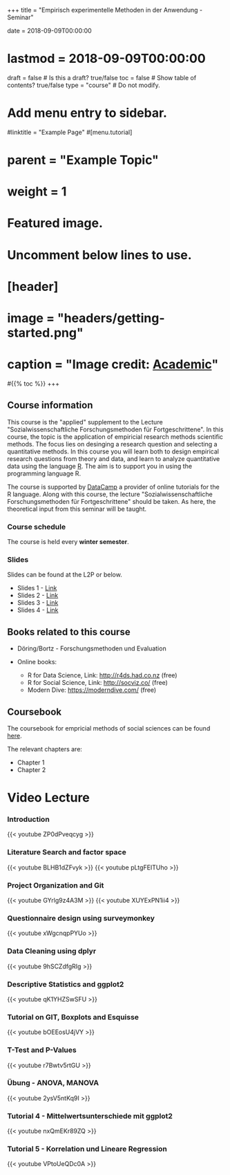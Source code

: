 +++
title = "Empirisch experimentelle Methoden in der Anwendung - Seminar"

date = 2018-09-09T00:00:00
# lastmod = 2018-09-09T00:00:00

draft = false  # Is this a draft? true/false
toc = false  # Show table of contents? true/false
type = "course"  # Do not modify.

# Add menu entry to sidebar.
#linktitle = "Example Page"
#[menu.tutorial]
#  parent = "Example Topic"
#  weight = 1


# Featured image.
# Uncomment below lines to use.
# [header]
# image = "headers/getting-started.png"
# caption = "Image credit: [**Academic**](https://github.com/gcushen/hugo-academic/)"
#{{% toc %}}
+++


## Course information
This course is the "applied" supplement to the Lecture "Sozialwissenschaftliche Forschungsmethoden für Fortgeschrittene". In this course, the topic is the application of empiricial research methods scientific methods. The focus lies on desinging a research question and selecting a  quantitative methods.  In this course you will learn both to design empirical research questions from theory and data, and learn to analyze quantitative data using the language [R](https://www.r-project.org/). The aim is to support you in using the programming language R. 

The course is supported by [DataCamp](https://www.datacamp.com) a provider of online tutorials for the R language.
Along with this course, the lecture "Sozialwissenschaftliche Forschungsmethoden für Fortgeschrittene" should be taken. As here, the theoretical input from this seminar will be taught.

### Course schedule
The course is held every **winter semester**.


### Slides

Slides can be found at the L2P or below.

- Slides 1 - [Link](/slides/methodenseminar/01-intro.pdf)
- Slides 2 - [Link](/slides/methodenseminar/02-researchquestion.pdf)
- Slides 3 - [Link](/slides/methodenseminar/03-projectorganization.pdf)
- Slides 4 - [Link](/slides/methodenseminar/04-surveydesign.pdf)

## Books related to this course

- Döring/Bortz - Forschungsmethoden und Evaluation

- Online books: 
  - R for Data Science, Link: http://r4ds.had.co.nz (free)
  - R for Social Science, Link: http://socviz.co/ (free)
  - Modern Dive: https://moderndive.com/ (free)

## Coursebook
The coursebook for empricial methods of social sciences can be found [here](https://bookdown.org/andrecalerovaldez/ccs/).

The relevant chapters are:

- Chapter 1
- Chapter 2


# Video Lecture
### Introduction
{{< youtube ZP0dPveqcyg >}}

### Literature Search and factor space
{{< youtube BLHB1dZFvyk >}}
{{< youtube pLtgFEITUho >}} 

### Project Organization and Git

{{< youtube GYrlg9z4A3M >}}
{{< youtube XUYExPN1ii4 >}}
### Questionnaire design using surveymonkey
{{< youtube xWgcnqpPYUo >}}

### Data Cleaning using dplyr
{{< youtube 9hSCZdfgRIg >}}

### Descriptive Statistics and ggplot2
{{< youtube qK1YHZSwSFU >}}


### Tutorial on GIT, Boxplots and Esquisse
{{< youtube bOEEosU4jVY >}}

### T-Test and P-Values
{{< youtube r7Bwtv5rtGU >}}


### Übung - ANOVA, MANOVA
{{< youtube 2ysV5ntKq9I >}}

### Tutorial 4 - Mittelwertsunterschiede mit ggplot2
{{< youtube nxQmEKr89ZQ >}}

### Tutorial 5 - Korrelation und Lineare Regression
{{< youtube VPtoUeQDc0A >}}
